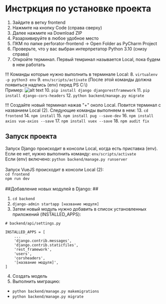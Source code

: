# Инстркция по установке проекта #
1. Зайдите в ветку frontend
2. Нажмите на кнопку Code (справа сверху)
3. Далее нажмите на Download ZIP
4. Разархивируйте в любое удобное место
5. ПКМ по папке perforator-frontend &#8594; Open Folder as PyCharm Project
6. Проверьте, что у вас выбран интерпретатор Python 3.10 (снизу справа)
7. Откройте терминал. Первый темринал называется Local, пока будем в нем работать

!!! Команды которые нужно выполнить в терминале Local:
8. ```virtualenv -p python3 env```
9. ```env/scripts/activate```
(После этой команды должна появиться надпись (env) перед PS C:\\)<br>
Пример: ![alt text](https://i.ibb.co/FnkJm7M/Screenshot-1.png)
10. ```pip install django djangorestframework```
11. ```pip install django-cors-headers```
12. ```python backend/manage.py migrate```

!!! Создайте новый терминал нажав "+" около Local. Повится терминал с названием Local (2). Следующие команды выполняем в нем:
13. ```cd frontend```
14. ```npm install```
15. ```npm install pug --save-dev```
16. ```npm install axios vue-axios --save```
17. ```npm install vuex --save```
18. ```npm audit fix```
## Запуск проекта ##
Запуск Django происходит в консоли Local, когда есть приставка (env). Если ее нет, нужно выполнить команду:
```env/scripts/activate```
<br>
Если (env) включено:
```python backend/manage.py runserver```
<br><br>
Запуск VueJS происходит в консоли Local (2): <br>
```cd frontend``` <br>
```npm run dev```
<br><br>
##Добавление новых модулей в Django: ##
1. ```cd backend```
2. ```django-admin startapp [название модуля]```
3. Затем новый модуль нужно добавить в список установленных приложений (INSTALLED_APPS):
```
# backend/api/settings.py

INSTALLED_APPS = [
    ...
    'django.contrib.messages',
    'django.contrib.staticfiles',
    'rest_framework',
    'users',
    'corsheaders',
    '[название модуля]',
]
```
4. Создать модель
5. Выполнить миграцию:
* ```python backend/manage.py makemigrations```
* ```python backend/manage.py migrate```